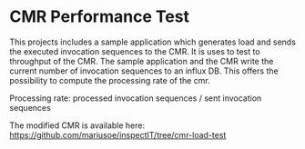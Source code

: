 # CMR Performance Test
This projects includes a sample application which generates load and sends the executed invocation sequences to the CMR. It is uses to 
test to throughput of the CMR. The sample application and the CMR write the current number of invocation sequences to an influx DB.
This offers the possibility to compute the processing rate of the cmr.

Processing rate: processed invocation sequences / sent invocation sequences

The modified CMR is available here: 
https://github.com/mariusoe/inspectIT/tree/cmr-load-test
